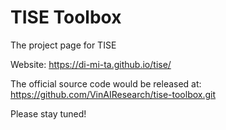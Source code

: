 # TISE Toolbox
The project page for TISE

Website: https://di-mi-ta.github.io/tise/

The official source code would be released at: https://github.com/VinAIResearch/tise-toolbox.git 

Please stay tuned!
